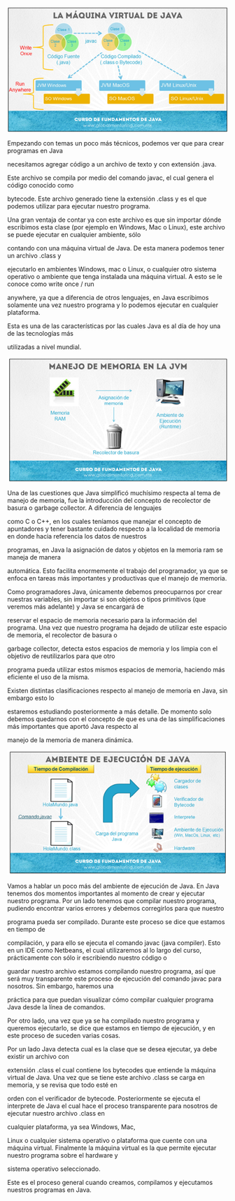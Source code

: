 ![jvm](/imagenesjava/jvm.png "jvm")

Empezando con temas un poco más técnicos, podemos ver que para crear programas en Java

necesitamos agregar código a un archivo de texto y con extensión .java.

Este archivo se compila por medio del comando javac, el cual genera el código conocido como

bytecode. Este archivo generado tiene la extensión .class y es el que podemos utilizar para ejecutar nuestro programa.

Una gran ventaja de contar ya con este archivo es que sin importar dónde escribimos esta clase (por ejemplo en Windows, Mac o Linux), este archivo se puede ejecutar en cualquier ambiente, sólo

contando con una máquina virtual de Java. De esta manera podemos tener un archivo .class y

ejecutarlo en ambientes Windows, mac o Linux, o cualquier otro sistema operativo o ambiente que tenga instalada una máquina virtual. A esto se le conoce como write once / run 

anywhere, ya que a diferencia de otros lenguajes, en Java escribimos solamente una vez nuestro programa y lo podemos ejecutar en cualquier plataforma.

Esta es una de las características por las cuales Java es al día de hoy una de las tecnologías más

utilizadas a nivel mundial.

![manejo](/imagenesjava/manejomemoria.png "manejo")

Una de las cuestiones que Java simplificó muchísimo respecta al tema de manejo de memoria, fue la introducción del concepto de recolector de basura o garbage collector. A diferencia de lenguajes

como C o C++, en los cuales teníamos que manejar el concepto de apuntadores y tener bastante cuidado respecto a la localidad de memoria en donde hacia referencia los datos de nuestros

programas, en Java la asignación de datos y objetos en la memoria ram se maneja de manera

automática. Esto facilita enormemente el trabajo del programador, ya que se enfoca en tareas más importantes y productivas que el manejo de memoria.

Como programadores Java, únicamente debemos preocuparnos por crear nuestras variables, sin importar si son objetos o tipos primitivos (que veremos más adelante) y Java se encargará de

reservar el espacio de memoria necesario para la información del programa. Una vez que nuestro programa ha dejado de utilizar este espacio de memoria, el recolector de basura o 

garbage collector, detecta estos espacios de memoria y los limpia con el objetivo de reutilizarlos para que otro

programa pueda utilizar estos mismos espacios de memoria, haciendo más eficiente el uso de la misma.

Existen distintas clasificaciones respecto al manejo de memoria en Java, sin embargo esto lo

estaremos estudiando posteriormente a más detalle. De momento solo debemos quedarnos con el concepto de que es una de las simplificaciones más importantes que aportó Java respecto al 

manejo de la memoria de manera dinámica.

![ambiente](/imagenesjava/ambiente.png "ambiente")

Vamos a hablar un poco más del ambiente de ejecución de Java. En Java tenemos dos momentos importantes al momento de crear y ejecutar nuestro programa. Por un lado tenemos que 
compilar nuestro programa, pudiendo encontrar varios errores y debemos corregirlos para que nuestro

programa pueda ser compilado. Durante este proceso se dice que estamos en tiempo de

compilación, y para ello se ejecuta el comando javac (java compiler). Esto en un IDE como Netbeans, el cual utilizaremos al lo largo del curso, prácticamente con sólo ir escribiendo nuestro código o

guardar nuestro archivo estamos compilando nuestro programa, así que será muy transparente este proceso de ejecución del comando javac para nosotros. Sin embargo, haremos una 

práctica para que puedan visualizar cómo compilar cualquier programa Java desde la línea de comandos.

Por otro lado, una vez que ya se ha compilado nuestro programa y queremos ejecutarlo, se dice que estamos en tiempo de ejecución, y en este proceso de suceden varias cosas.

Por un lado Java detecta cual es la clase que se desea ejecutar, ya debe existir un archivo con

extensión .class el cual contiene los bytecodes que entiende la máquina virtual de Java. Una vez que se tiene este archivo .class se carga en memoria, y se revisa que todo esté en 

orden con el verificador de bytecode. Posteriormente se ejecuta el interprete de Java el cual hace el proceso transparente para nosotros de ejecutar nuestro archivo .class en 

cualquier plataforma, ya sea Windows, Mac,

Linux o cualquier sistema operativo o plataforma que cuente con una máquina virtual. Finalmente la máquina virtual es la que permite ejecutar nuestro programa sobre el hardware y 

sistema operativo seleccionado.

Este es el proceso general cuando creamos, compilamos y ejecutamos nuestros programas en Java.